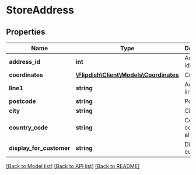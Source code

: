 # StoreAddress

## Properties
Name | Type | Description | Notes
------------ | ------------- | ------------- | -------------
**address_id** | **int** | Address identifier | [optional] 
**coordinates** | [**\Flipdish\\Client\Models\Coordinates**](Coordinates.md) | Coordinate | [optional] 
**line1** | **string** | Address line 1 | [optional] 
**postcode** | **string** | Postcode | [optional] 
**city** | **string** | City | [optional] 
**country_code** | **string** | Country code (ISO-alpha2) | [optional] 
**display_for_customer** | **string** | Display for customer | [optional] 

[[Back to Model list]](../README.md#documentation-for-models) [[Back to API list]](../README.md#documentation-for-api-endpoints) [[Back to README]](../README.md)



